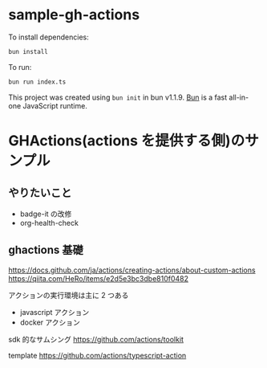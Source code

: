 # sample-gh-actions

To install dependencies:

```bash
bun install
```

To run:

```bash
bun run index.ts
```

This project was created using `bun init` in bun v1.1.9. [Bun](https://bun.sh) is a fast all-in-one JavaScript runtime.

# GHActions(actions を提供する側)のサンプル

## やりたいこと

- badge-it の改修
- org-health-check

## ghactions 基礎

https://docs.github.com/ja/actions/creating-actions/about-custom-actions
https://qiita.com/HeRo/items/e2d5e3bc3dbe810f0482


アクションの実行環境は主に 2 つある

- javascript アクション
- docker アクション

sdk 的なサムシング
https://github.com/actions/toolkit

template
https://github.com/actions/typescript-action

